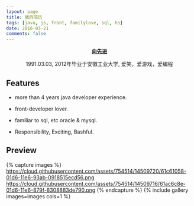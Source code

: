 ```yaml
---
layout: page
title: 我的简历
tags: [java, js, front, familylove, sql, h5]
date: 2016-03-21
comments: false
---
```

    
<center><a href="http://familylove.github.io/"><b>向先进</b></a> 

1991.03.03, 2012年毕业于安徽工业大学, 爱笑，爱游戏，爱编程</center>

## Features

* more than 4 years java developer experience.

* front-developer lover.

* familiar to sql, etc oracle & mysql.

* Responsibility, Exciting, Bashful.

## Preview

{% capture images %}
    https://cloud.githubusercontent.com/assets/754514/14509720/61c61058-01d6-11e6-93ab-0918515ecd56.png
    https://cloud.githubusercontent.com/assets/754514/14509716/61ac6c8e-01d6-11e6-879f-8308883de790.png
{% endcapture %}
{% include gallery images=images cols=1 %}
